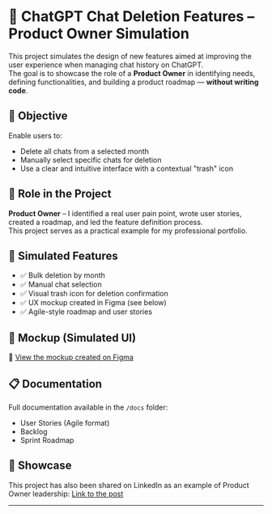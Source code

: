 # 🧹 ChatGPT Chat Deletion Features – Product Owner Simulation

This project simulates the design of new features aimed at improving the user experience when managing chat history on ChatGPT.  
The goal is to showcase the role of a **Product Owner** in identifying needs, defining functionalities, and building a product roadmap — **without writing code**.

## 🎯 Objective

Enable users to:
- Delete all chats from a selected month
- Manually select specific chats for deletion
- Use a clear and intuitive interface with a contextual "trash" icon

## 💼 Role in the Project

**Product Owner** – I identified a real user pain point, wrote user stories, created a roadmap, and led the feature definition process.  
This project serves as a practical example for my professional portfolio.

## 📄 Simulated Features

- ✅ Bulk deletion by month
- ✅ Manual chat selection
- ✅ Visual trash icon for deletion confirmation
- ✅ UX mockup created in Figma (see below)
- ✅ Agile-style roadmap and user stories

## 📸 Mockup (Simulated UI)

🔗 [View the mockup created on Figma](https://www.figma.com/design/zHPADpydPUn2EvVQJ9dIxx/chat-deletion-mockup?node-id=0-1&t=sGxFdy3zePy2fWiP-1)

## 📋 Documentation

Full documentation available in the `/docs` folder:
- User Stories (Agile format)
- Backlog
- Sprint Roadmap

## 📢 Showcase

This project has also been shared on LinkedIn as an example of Product Owner leadership: [Link to the post](https://...)

---
